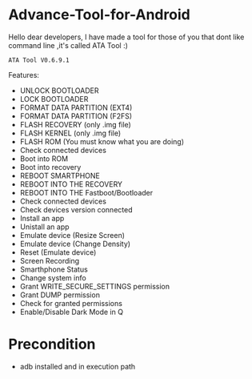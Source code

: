 # Advance-Tool-for-Android
Hello dear developers, I have made a tool for those of you that dont like command line ,it's called ATA Tool :)

    ATA Tool V0.6.9.1
    

Features: 
- UNLOCK BOOTLOADER 
- LOCK BOOTLOADER 
- FORMAT DATA PARTITION (EXT4) 
- FORMAT DATA PARTITION (F2FS)  
- FLASH RECOVERY (only .img file) 
- FLASH KERNEL (only .img file) 
- FLASH ROM (You must know what you are doing) 
- Check connected devices 
- Boot into ROM 
- Boot into recovery 
- REBOOT SMARTPHONE  
- REBOOT INTO THE RECOVERY 
- REBOOT INTO THE Fastboot/Bootloader 
- Check connected devices 
- Check devices version connected  
- Install an app 
- Unistall an app  
- Emulate device (Resize Screen) 
- Emulate device (Change Density) 
- Reset (Emulate device)  
- Screen Recording
- Smarthphone Status
- Change system info
- Grant WRITE_SECURE_SETTINGS permission
- Grant DUMP permission
- Check for granted permissions
- Enable/Disable Dark Mode in Q
 



# Precondition

- adb installed and in execution path
